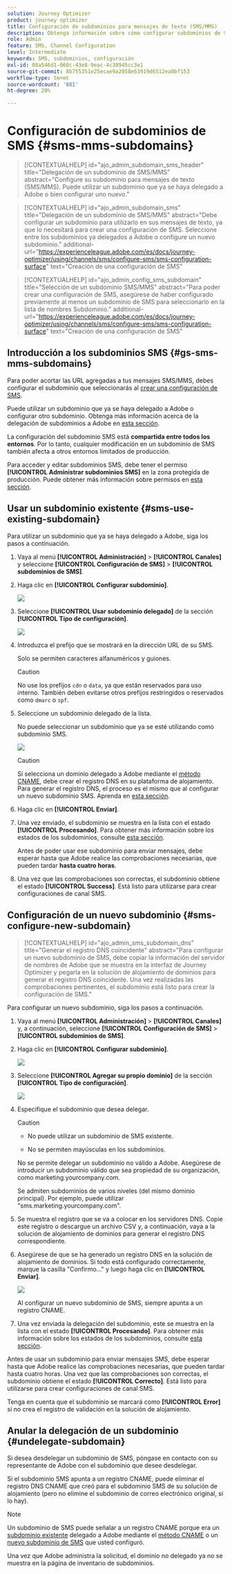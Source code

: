 ```yaml
---
solution: Journey Optimizer
product: journey optimizer
title: Configuración de subdominios para mensajes de texto (SMS/MMS)
description: Obtenga información sobre cómo configurar subdominios de SMS con Journey Optimizer
role: Admin
feature: SMS, Channel Configuration
level: Intermediate
keywords: SMS, subdominios, configuración
exl-id: 08a546d1-060c-43e8-9eac-4c38945cc3e1
source-git-commit: 8b755351e25ecae9a2058e63919d6512ea0bf153
workflow-type: tm+mt
source-wordcount: '881'
ht-degree: 20%

---
```


# Configuración de subdominios de SMS {#sms-mms-subdomains}

>[!CONTEXTUALHELP]
>id="ajo_admin_subdomain_sms_header"
>title="Delegación de un subdominio de SMS/MMS"
>abstract="Configure su subdominio para mensajes de texto (SMS/MMS). Puede utilizar un subdominio que ya se haya delegado a Adobe o bien configurar uno nuevo."

>[!CONTEXTUALHELP]
>id="ajo_admin_subdomain_sms"
>title="Delegación de un subdominio de SMS/MMS"
>abstract="Debe configurar un subdominio para utilizarlo en sus mensajes de texto, ya que lo necesitará para crear una configuración de SMS. Seleccione entre los subdominios ya delegados a Adobe o configure un nuevo subdominio."
>additional-url="https://experienceleague.adobe.com/es/docs/journey-optimizer/using/channels/sms/configure-sms/sms-configuration-surface" text="Creación de una configuración de SMS"

>[!CONTEXTUALHELP]
>id="ajo_admin_config_sms_subdomain"
>title="Selección de un subdominio SMS/MMS"
>abstract="Para poder crear una configuración de SMS, asegúrese de haber configurado previamente al menos un subdominio de SMS para seleccionarlo en la lista de nombres Subdominio."
>additional-url="https://experienceleague.adobe.com/es/docs/journey-optimizer/using/channels/sms/configure-sms/sms-configuration-surface" text="Creación de una configuración de SMS"

## Introducción a los subdominios SMS {#gs-sms-mms-subdomains}

Para poder acortar las URL agregadas a tus mensajes SMS/MMS, debes configurar el subdominio que seleccionarás al [crear una configuración de SMS](sms-configuration.md#message-preset-sms).

Puede utilizar un subdominio que ya se haya delegado a Adobe o configurar otro subdominio. Obtenga más información acerca de la delegación de subdominios a Adobe en [esta sección](../configuration/delegate-subdomain.md).

La configuración del subdominio SMS está **compartida entre todos los entornos**. Por lo tanto, cualquier modificación en un subdominio de SMS también afecta a otros entornos limitados de producción.

Para acceder y editar subdominios SMS, debe tener el permiso **[!UICONTROL Administrar subdominios SMS]** en la zona protegida de producción. Puede obtener más información sobre permisos en [esta sección](../administration/high-low-permissions.md).

## Usar un subdominio existente {#sms-use-existing-subdomain}

Para utilizar un subdominio que ya se haya delegado a Adobe, siga los pasos a continuación.

1. Vaya al menú **[!UICONTROL Administración]** > **[!UICONTROL Canales]** y seleccione **[!UICONTROL Configuración de SMS]** > **[!UICONTROL subdominios de SMS]**.

1. Haga clic en **[!UICONTROL Configurar subdominio]**.

   ![](assets/sms_set-up-subdomain.png)

1. Seleccione **[!UICONTROL Usar subdominio delegado]** de la sección **[!UICONTROL Tipo de configuración]**.

   ![](assets/sms_use-delegated-subdomain.png)

1. Introduzca el prefijo que se mostrará en la dirección URL de su SMS.

   Solo se permiten caracteres alfanuméricos y guiones.

   >[!CAUTION]
   >
   >No use los prefijos `cdn` o `data`, ya que están reservados para uso interno. También deben evitarse otros prefijos restringidos o reservados como `dmarc` o `spf`.

1. Seleccione un subdominio delegado de la lista.

   No puede seleccionar un subdominio que ya se esté utilizando como subdominio SMS.

   <!--Capital letters are not allowed in subdomains. TBC by PM-->

   ![](assets/sms_prefix-and-subdomain.png)

   <!--Note that you cannot use multiple delegated subdomains of the same parent domain. For example, if 'marketing1.yourcompany.com' is already delegated to Adobe for your SMS messages, you will not be able to use 'marketing2.yourcompany.com'. However, multi-level subdomains being supported for SMS, you may proceed using a subdomain of 'marketing1.yourcompany.com' (such as 'email.marketing1.yourcompany.com'), or a different parent domain.-->

   >[!CAUTION]
   >
   >Si selecciona un dominio delegado a Adobe mediante el [método CNAME](../configuration/delegate-subdomain.md#cname-subdomain-setup), debe crear el registro DNS en su plataforma de alojamiento. Para generar el registro DNS, el proceso es el mismo que al configurar un nuevo subdominio SMS. Aprenda en [esta sección](#sms-configure-new-subdomain).

1. Haga clic en **[!UICONTROL Enviar]**.

1. Una vez enviado, el subdominio se muestra en la lista con el estado **[!UICONTROL Procesando]**. Para obtener más información sobre los estados de los subdominios, consulte [esta sección](../configuration/delegate-subdomain.md#access-delegated-subdomains).<!--Same statuses?-->

   Antes de poder usar ese subdominio para enviar mensajes, debe esperar hasta que Adobe realice las comprobaciones necesarias, que pueden tardar **hasta cuatro horas**.<!--Learn more in [this section](delegate-subdomain.md#subdomain-validation).-->

1. Una vez que las comprobaciones son correctas, el subdominio obtiene el estado **[!UICONTROL Success]**. Está listo para utilizarse para crear configuraciones de canal SMS.

## Configuración de un nuevo subdominio {#sms-configure-new-subdomain}

>[!CONTEXTUALHELP]
>id="ajo_admin_sms_subdomain_dns"
>title="Generar el registro DNS coincidente"
>abstract="Para configurar un nuevo subdominio de SMS, debe copiar la información del servidor de nombres de Adobe que se muestra en la interfaz de Journey Optimizer y pegarla en la solución de alojamiento de dominios para generar el registro DNS coincidente. Una vez realizadas las comprobaciones pertinentes, el subdominio está listo para crear la configuración de SMS."

Para configurar un nuevo subdominio, siga los pasos a continuación.

1. Vaya al menú **[!UICONTROL Administración]** > **[!UICONTROL Canales]** y, a continuación, seleccione **[!UICONTROL Configuración de SMS]** > **[!UICONTROL subdominios de SMS]**.

1. Haga clic en **[!UICONTROL Configurar subdominio]**.

   ![](assets/sms_set-up-subdomain.png)

1. Seleccione **[!UICONTROL Agregar su propio dominio]** de la sección **[!UICONTROL Tipo de configuración]**.

   ![](assets/sms_add-your-own-subdomain.png)

1. Especifique el subdominio que desea delegar.

   >[!CAUTION]
   >
   >* No puede utilizar un subdominio de SMS existente.
   >
   >* No se permiten mayúsculas en los subdominios.

   No se permite delegar un subdominio no válido a Adobe. Asegúrese de introducir un subdominio válido que sea propiedad de su organización, como marketing.yourcompany.com.

   Se admiten subdominios de varios niveles (del mismo dominio principal). Por ejemplo, puede utilizar &quot;sms.marketing.yourcompany.com&quot;.

1. Se muestra el registro que se va a colocar en los servidores DNS. Copie este registro o descargue un archivo CSV y, a continuación, vaya a la solución de alojamiento de dominios para generar el registro DNS correspondiente.

1. Asegúrese de que se ha generado un registro DNS en la solución de alojamiento de dominios. Si todo está configurado correctamente, marque la casilla &quot;Confirmo...&quot; y luego haga clic en **[!UICONTROL Enviar]**.

   ![](assets/sms_add-your-own-subdomain-confirm.png)

   Al configurar un nuevo subdominio de SMS, siempre apunta a un registro CNAME.

1. Una vez enviada la delegación del subdominio, este se muestra en la lista con el estado **[!UICONTROL Procesando]**. Para obtener más información sobre los estados de los subdominios, consulte [esta sección](../configuration/delegate-subdomain.md#access-delegated-subdomains).<!--Same statuses?-->

Antes de usar un subdominio para enviar mensajes SMS, debe esperar hasta que Adobe realice las comprobaciones necesarias, que pueden tardar hasta cuatro horas.<!--Learn more in [this section](#subdomain-validation).--> Una vez que las comprobaciones son correctas, el subdominio obtiene el estado **[!UICONTROL Correcto]**. Está listo para utilizarse para crear configuraciones de canal SMS.

Tenga en cuenta que el subdominio se marcará como **[!UICONTROL Error]** si no crea el registro de validación en la solución de alojamiento.

## Anular la delegación de un subdominio {#undelegate-subdomain}

Si desea desdelegar un subdominio de SMS, póngase en contacto con su representante de Adobe con el subdominio que desee desdelegar.

<!--
1. Stop the active campaigns associated with the subdomains. [Learn how](../campaigns/modify-stop-campaign.md#stop)

1. Stop the active journeys associated with the subdomains. [Learn how](../building-journeys/end-journey.md#stop-journey)-->

Si el subdominio SMS apunta a un registro CNAME, puede eliminar el registro DNS CNAME que creó para el subdominio SMS de su solución de alojamiento (pero no elimine el subdominio de correo electrónico original, si lo hay).

>[!NOTE]
>
>Un subdominio de SMS puede señalar a un registro CNAME porque era un [subdominio existente](#sms-use-existing-subdomain) delegado a Adobe mediante el [método CNAME](../configuration/delegate-subdomain.md#cname-subdomain-setup) o un [nuevo subdominio de SMS](#sms-configure-new-subdomain) que usted configuró.

Una vez que Adobe administra la solicitud, el dominio no delegado ya no se muestra en la página de inventario de subdominios.
